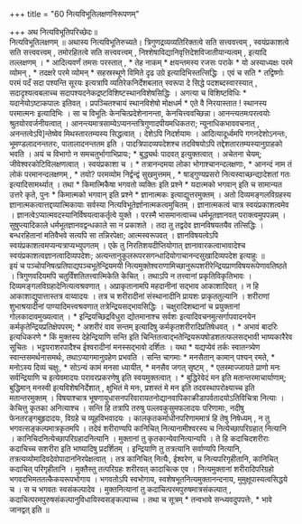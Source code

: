 +++
title = "60 नित्यविभूतिलक्षणनिरूपणम्"

+++
अथ नित्यविभूतिपरिच्छेदः॥   
नित्यविभूतिलक्षणम् ॥ अथास्य नित्यविभूतिरुच्यते। त्रिगुणद्रव्यव्यतिरिक्तत्वे सति सत्त्ववत्त्वम् , स्वयंप्रकाशत्वे सति सत्त्ववत्त्वम् , तमोरहितत्वे सति सत्त्ववत्त्वम् , निश्शेषाविद्यानिवृत्तिदेशविजातीयान्यत्वम् , इत्यादि तल्लक्षणम् । \* आदित्यवर्णं तमसः परस्तात् , \* तेह नाकम् \* क्षयन्तमस्य रजसः पराके \* यो अस्याध्यक्षः परमे व्योमन् , \* तदक्षरे परमे व्योमन् \* सहस्रस्थूणे विमिते दृढ उग्रे इत्यादिभिस्तत्सिद्धिः । एवं च सति \* तद्विष्णोः परमं पदँ सदा पश्यन्ति सूरयः इत्यत्रापि व्यतिरेकनिर्देशबलात् स्वरूपा दे सिद्धे पदशब्दस्वारस्यात् , सदादृश्यत्वबलाच्च सदापश्यदनेकद्रष्टविशिष्टस्थानविशेषसिद्धिः । अगत्या च विशिष्टविधिः \* यदानेयोऽष्टाकपालः इतिवत् । प्रपञ्चितश्चायं स्थानविशेषो मोक्षधर्म \* एते वै निरयास्तात ! स्थानस्य परमात्मनः इत्यादिभिः । सा च विभूतिः केनचित्प्रदेशेनानन्ता, केनचित्त्ववच्छिन्ना। आनन्त्यतमःपरत्वयोः श्रुतयोरवर्जनीयत्वात् । आनन्त्यमात्रसाम्येऽप्यनन्तत्रिगुणादपीयमधिकतरा; न्यूनाधिकभाववचनात् , अनन्तत्वेऽपि]न्तेष्वेव मिथस्तारतम्यस्य सिद्धत्वात् । देशेऽपि निदर्शयामः । आदित्यादूर्ध्वमपि गगनदेशोऽनन्तः, भूमण्डलादनन्ततरः, पातालादनन्ततम इति । पादत्रिपादव्यपदेशश्च तदविषयोऽपि तद्देशतारतम्यस्यानुग्राहको भवति । अयं च विभागो न समचतुर्भागाभिप्रायः; \* बुद्ध्यर्थः पादवत् इत्युक्तत्वात् । अचेतना चेयम्; जीवेश्वरकोटिविलक्षणत्वात् । स्वयंप्रकाशा च । \* तत्रानन्दमया लोका भोगाश्चानन्दलक्षणाः, \* आनन्दं नाम तं लोकं परमानन्दलक्षणम् , \* तयो? परमव्योम निर्द्वन्द्वं सुखमुत्तमम् , \* षाड्गुण्यप्रसरो नित्यस्वाच्छन्द्यादेशतां गतः इत्यादिसामर्थ्यात् । तथा \* किमात्मिकैषा भगवतो व्यक्तिः इति प्रश्ने \* यदात्मको भगवान् इति च सामान्यत उत्तरे कृते, पुनः \* किमात्मको भगवान् इति प्रश्ने \* ज्ञानात्मकः इत्याद्युत्तरमुक्तम् । अतो दिव्यमङ्गलविग्रहस्य ज्ञानात्मकत्वात्तद्दव्यात्मिकायाः सर्वस्या नित्यविभूतेर्ज्ञानात्मकत्वमुचितम् । ज्ञानात्मकत्वं चात्र स्वयंप्रकाशत्वमेव । ज्ञानत्वेऽप्यात्मवदस्यानिर्विषयत्वाकर्तृत्वे युक्ते । परस्मै भासमानत्वाच्च धर्मभूतज्ञानवत् पराक्त्वमुपपन्नम् । सुषुप्त्यादिकाले धर्मभूतज्ञानवद्वन्धकाले सा न प्रकाशते । तदा तु तद्वदेव ज्ञानविषयतयैव तत्सिद्धिः । बन्धरहितानां मतिवैभवे सत्यपि सा तन्निरपेक्षा; आत्मस्वरूपवत् । ज्ञानविषयत्वेऽपि स्वयंप्रकाशत्वमप्यन्यत्राप्यभ्युपगतम् । एके तु निरतिशयदीप्तियोगात् ज्ञानावारकत्वाभावादेश्च स्वयंप्रकाशत्वज्ञानत्वादिव्यपदेशः; अत्यन्तानुकूलरूपरसगन्धादियोगाचानन्दसुखादिव्यपदेश इत्याहुः ॥  
इयं च पञ्चोपनिषत्प्रतिपाद्यपञ्चभूतेन्द्रियमयी नित्यमुक्तेश्वराणामिच्छानुरूपशरीरेन्द्रियप्राणविषयरूपेणावतिष्ठते । त्रिगुणवदियमपि चतुर्विंशतितत्त्वात्मिकेति केचित् । तथाऽपि न तत्त्वानां प्रकृतिविकृतिभावः । दिव्यमङ्गलविग्रहादेनित्यत्वश्रवणात् । अप्राकृतानामपि महदानीनां सद्भाव आकाशादिवत् । न हि आकाशाद्युपात्तास्तत्र वाय्वादयः । तत्र च शरीरादीनां संस्थानादीनि प्रायशः प्राकृततुल्यानि । शरीराणां शुभाश्रयादीनां पाण्यादिमत्त्वश्रवणात् तत्रेन्द्रियसद्भावसिद्धिः । चक्षुरादिशब्दानां च प्रयुक्तानां गोलकादावमुख्यत्वात् । \* इन्द्रियच्छिद्रविधुरा द्योतमानाश्च सर्वशः इत्यादिवचनमुत्सर्गापवादनयेन कर्मकृतेन्द्रियप्रतिक्षेपपरम्; \* अशरीरं वाव सन्तम् इत्यादिषु कर्मकृतशरीरादिप्रतिषेधवत् । \* अभावं बादरिः इत्यधिकरणे \* किं मुक्तस्य देहेन्द्रियाणि सन्ति इति चिन्तितत्वाद्भतेन्द्रियरूपषोडशतत्फलसद्भावी भाष्यकारैरेव सूचितः । भट्टपराशरपादैश्च ईश्वरादीनां मनस्सद्भावो दर्शितः । यथा \* यद्यप्येवं तर्कः स्वातन्त्र्येण स्वान्तसमर्थनासमर्थः, तथाऽप्यागमानुग्रहेण प्रभवति । सन्ति चागमाः \* मनसैतान् कामान् पश्यन् रमते, \* मनोऽस्य दिव्यं चक्षुः, \* सोऽन्यं कामं मनसा ध्यायीत, \* मनसैव जगत् सृष्टम् , \* एतस्माज्जायते प्राणो मनः सर्वन्द्रियाणि च इत्येवमादयः परावरप्रकरणेषु इति स्वयमुक्तत्वात् । \* बुद्धिरेवेदं मन इति मतान्तरमाचार्याणाम्; बुद्धिमान् मनस्वी इत्यविशेषनिर्देशात् , क्षुभितं मे मनः, प्रशस्तं मे मन इति तदवस्थापरोक्ष्याच्च इति मतान्तरमुक्तम् । विषयाश्चात्र भूषणायुधासनपरिवारायतनोद्यानवापिकाक्रीडापर्वतादयोऽतिविचित्रा नित्याः । केचित्तु कृतका अनित्याश्च । सन्ति हि तत्रापि तरुषु पल्लवकुसुमफलादयः परिणामाः, नदीषु फेनतरङ्गबुहृदादयः, विग्रहे च व्यूहविभवादयः । कालकृतकर्माधीनपरिणाममात्रं हि तेषु निषेध्यम् , न तु भगवत्सङ्कल्पमात्रकृतमपि । तदेवं शरीराण्यपि कानिचित् नित्यानामीश्वरस्य च नित्येच्छापरिग्रहात् नित्यानि । कानिचिदनित्येच्छापरिग्रहादनित्यानि । मुक्तानां तु कृतकान्येवानित्यान्यपि । ते हि कदाचिदशरीराः कदाचिच्च सशरीरा इति भाष्यादिषु प्रदर्शितम् । इन्द्रियाणि तु तत्रत्यानि सर्वाण्यपि नित्यानि, तत्रत्यव्योमादिवदेवोपादाननिरपेक्षत्वात् । तत्र कानिचित् नित्यैः, ईश्वरेण, च नित्यपरिगृहीतानि, कानिचित् कदाचित् परिगृहीतानि । मुक्तैस्तु तत्परिग्रहः शरीरवत् कादाचित्क एव । नित्यमुक्तानां शरीरादिपरिग्रहो भगवदभिमततत्कैकयरूपभोगाय । भगवतोऽपि स्वभोगाय, स्वशेषभूतनित्यमुक्तानन्दनाय, मुमुक्षूपास्यत्वसिद्धये च । स च भगवतः स्वसंकल्पादेव । मुक्तनित्यानां तु कदाचित्परमपुरुषमात्रसंकल्पात् , कदाचित्परमपुरुषसंकल्पानुविधायिस्वसङ्कल्पाच्च । तथा च सूत्रम् \* तन्वभावे सन्ध्यवदुपपत्तेः, \* भावे जानद्वत् इति ॥